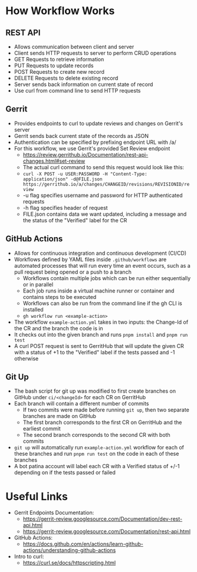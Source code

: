 # How Workflow Works
## REST API
  - Allows communication between client and server
  - Client sends HTTP requests to server to perform CRUD operations
  - GET Requests to retrieve information
  - PUT Requests to update records
  - POST Requests to create new record
  - DELETE Requests to delete existing record
  - Server sends back information on current state of record
  - Use curl from command line to send HTTP requests
## Gerrit
  - Provides endpoints to curl to update reviews and changes on Gerrit's server
  - Gerrit sends back current state of the records as JSON
  - Authentication can be specified by prefixing endpoint URL with /a/
  - For this workflow, we use Gerrit's provided Set Review endpoint
    - https://review.gerrithub.io/Documentation/rest-api-changes.html#set-review
    - The actual curl command to send this request would look like this:
    - ```curl -X POST -u USER:PASSWORD -H "Content-Type: application/json" -d@FILE.json https://gerrithub.io/a/changes/CHANGEID/revisions/REVISIONID/review```
    - -u flag specifies username and password for HTTP authenticated requests
    - -h flag specifies header of request
    - FILE.json contains data we want updated, including a message and the status of the "Verified" label for the CR
## GitHub Actions
  - Allows for continuous integration and continuous development (CI/CD)
  - Workflows defined by YAML files inside ```.github/workflows``` are automated processes that will run every time an event occurs, such as a pull request being opened or a push to a branch
    - Workflows contain multiple jobs which can be run either sequentially or in parallel
    - Each job runs inside a virtual machine runner or container and contains steps to be executed
    - Workflows can also be run from the command line if the gh CLI is installed
    - ```gh workflow run <example-action>```
  - The workflow ```example-action.yml``` takes in two inputs: the Change-Id of the CR and the branch the code is in
  - It checks out into the given branch and runs ```pnpm install``` and ```pnpm run test```
  - A curl POST request is sent to GerritHub that will update the given CR with a status of +1 to the "Verified" label if the tests passed and -1 otherwise
## Git Up
- The bash script for git up was modified to first create branches on GitHub under ```ci/<changeId>``` for each CR on GerritHub
- Each branch will contain a different number of commits
  - If two commits were made before running ```git up```, then two separate branches are made on GitHub
  - The first branch corresponds to the first CR on GerritHub and the earliest commit
  - The second branch corresponds to the second CR with both commits
- ```git up``` will automatically run ```example-action.yml``` workflow for each of these branches and run ```pnpm run test``` on the code in each of these branches
- A bot patina account will label each CR with a Verified status of +/-1 depending on if the tests passed or failed



# Useful Links
- Gerrit Endpoints Documentation:
  - https://gerrit-review.googlesource.com/Documentation/dev-rest-api.html
  - https://gerrit-review.googlesource.com/Documentation/rest-api.html
- GitHub Actions:
  - https://docs.github.com/en/actions/learn-github-actions/understanding-github-actions
- Intro to curl:
  - https://curl.se/docs/httpscripting.html
